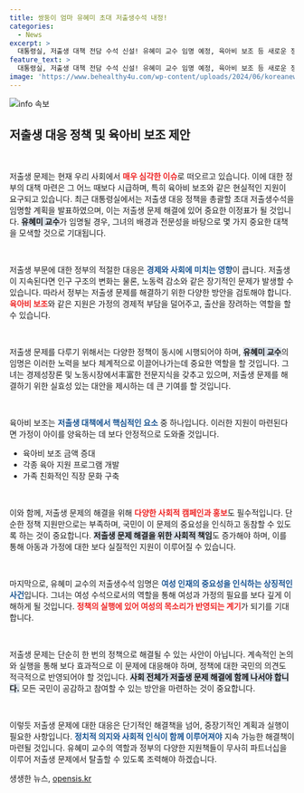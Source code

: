 ```yaml
---
title: 쌍둥이 엄마 유혜미 초대 저출생수석 내정!
categories:
  - News
excerpt: >
  대통령실, 저출생 대책 전담 수석 신설! 유혜미 교수 임명 예정, 육아비 보조 등 새로운 정책 제안으로 저출생 문제 해결에 나선다. 여성 수석의 등장이 주목받는 가운데, 기대감을 증폭시키고 있다!
feature_text: >
  대통령실, 저출생 대책 전담 수석 신설! 유혜미 교수 임명 예정, 육아비 보조 등 새로운 정책 제안으로 저출생 문제 해결에 나선다. 여성 수석의 등장이 주목받는 가운데, 기대감을 증폭시키고 있다!
image: 'https://www.behealthy4u.com/wp-content/uploads/2024/06/koreanews.jpg'
---
```


<p><img src="https://www.behealthy4u.com/wp-content/uploads/2024/06/koreanews.jpg" alt="info 속보" /></p>

<h2 data-ke-size="size26">저출생 대응 정책 및 육아비 보조 제안</h2>

<p data-ke-size="size16">&nbsp;</p>

<p>저출생 문제는 현재 우리 사회에서 <b><span style="color: #ee2323;">매우 심각한 이슈</span></b>로 떠오르고 있습니다. 이에 대한 정부의 대책 마련은 그 어느 때보다 시급하며, 특히 육아비 보조와 같은 현실적인 지원이 요구되고 있습니다. 최근 대통령실에서는 저출생 대응 정책을 총괄할 초대 저출생수석을 임명할 계획을 발표하였으며, 이는 저출생 문제 해결에 있어 중요한 이정표가 될 것입니다. <b><span style="background-color: #21538527;">유혜미 교수</span></b>가 임명될 경우, 그녀의 배경과 전문성을 바탕으로 몇 가지 중요한 대책을 모색할 것으로 기대됩니다.</p>

<p data-ke-size="size16">&nbsp;</p>

<p>저출생 부문에 대한 정부의 적절한 대응은 <b><span style="color: #1a5490;">경제와 사회에 미치는 영향</span></b>이 큽니다. 저출생이 지속된다면 인구 구조의 변화는 물론, 노동력 감소와 같은 장기적인 문제가 발생할 수 있습니다. 따라서 정부는 저출생 문제를 해결하기 위한 다양한 방안을 검토해야 합니다. <b><span style="color: #ee2323;">육아비 보조</span></b>와 같은 지원은 가정의 경제적 부담을 덜어주고, 출산을 장려하는 역할을 할 수 있습니다. </p>

<p data-ke-size="size16">&nbsp;</p>

<p>저출생 문제를 다루기 위해서는 다양한 정책이 동시에 시행되어야 하며, <b><span style="background-color: #21538527;">유혜미 교수</span></b>의 임명은 이러한 노력을 보다 체계적으로 이끌어나가는데 중요한 역할을 할 것입니다. 그녀는 경제성장론 및 노동시장에서丰富한 전문지식을 갖추고 있으며, 저출생 문제를 해결하기 위한 실효성 있는 대안을 제시하는 데 큰 기여를 할 것입니다. </p>

<p data-ke-size="size16">&nbsp;</p>

<p>육아비 보조는 <b><span style="color: #1a5490;">저출생 대책에서 핵심적인 요소</span></b> 중 하나입니다. 이러한 지원이 마련된다면 가정이 아이를 양육하는 데 보다 안정적으로 도와줄 것입니다. <ul>  
<li>육아비 보조 금액 증대</li>  
<li>각종 육아 지원 프로그램 개발</li>  
<li>가족 친화적인 직장 문화 구축</li>  
</ul></p>

<p data-ke-size="size16">&nbsp;</p>

<p>이와 함께, 저출생 문제의 해결을 위해 <b><span style="color: #ee2323;">다양한 사회적 캠페인과 홍보</span></b>도 필수적입니다. 단순한 정책 지원만으로는 부족하며, 국민이 이 문제의 중요성을 인식하고 동참할 수 있도록 하는 것이 중요합니다. <b><span style="background-color: #21538527;">저출생 문제 해결을 위한 사회적 책임</span></b>도 증가해야 하며, 이를 통해 아동과 가정에 대한 보다 실질적인 지원이 이루어질 수 있습니다.</p>

<p data-ke-size="size16">&nbsp;</p>

<p>마지막으로, 유혜미 교수의 저출생수석 임명은 <b><span style="color: #1a5490;">여성 인재의 중요성을 인식하는 상징적인 사건</span></b>입니다. 그녀는 여성 수석으로서의 역할을 통해 여성과 가정의 필요를 보다 깊게 이해하게 될 것입니다. <b><span style="color: #ee2323;">정책의 실행에 있어 여성의 목소리가 반영되는 계기</span></b>가 되기를 기대합니다. </p>

<p data-ke-size="size16">&nbsp;</p>

<p>저출생 문제는 단순히 한 번의 정책으로 해결될 수 있는 사안이 아닙니다. 계속적인 논의와 실행을 통해 보다 효과적으로 이 문제에 대응해야 하며, 정책에 대한 국민의 의견도 적극적으로 반영되어야 할 것입니다. <b><span style="background-color: #21538527;">사회 전체가 저출생 문제 해결에 함께 나서야 합니다.</span></b> 모든 국민이 공감하고 참여할 수 있는 방안을 마련하는 것이 중요합니다. </p>

<p data-ke-size="size16">&nbsp;</p> 

<p>이렇듯 저출생 문제에 대한 대응은 단기적인 해결책을 넘어, 중장기적인 계획과 실행이 필요한 사항입니다. <b><span style="color: #1a5490;">정치적 의지와 사회적 인식이 함께 이루어져야</span></b> 지속 가능한 해결책이 마련될 것입니다. 유혜미 교수의 역할과 정부의 다양한 지원책들이 무사히 파트너십을 이루어 저출생 문제에서 탈출할 수 있도록 조력해야 하겠습니다.</p>
생생한 뉴스, <a href="https://opensis.kr" rel="dofollow">opensis.kr</a>


